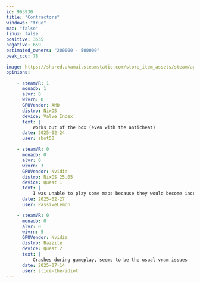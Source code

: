 ```yaml
---
id: 963930
title: "Contractors"
windows: "true"
mac: "false"
linux: false
positive: 3535
negative: 659
estimated_owners: "200000 - 500000"
peak_ccu: 78

image: https://shared.akamai.steamstatic.com/store_item_assets/steam/apps/963930/header.jpg?t=1732285979
opinions:

    - steamVR: 1
      monado: 1
      alvr: 0
      wivrn: 0
      GPUVendor: AMD
      distro: NixOS
      device: Valve Index
      text: |
          Works out of the box (even with the anticheat)
      date: 2025-02-24
      user: sbot50

    - steamVR: 0
      monado: 0
      alvr: 0
      wivrn: 3
      GPUVendor: Nvidia
      distro: NixOS 25.05
      device: Quest 1
      text: |
          I was unable to play some maps because they would become incredibly stuttery. I let them sit for a bit but it never seemed to improve.
      date: 2025-02-27
      user: PassiveLemon

    - steamVR: 0
      monado: 0
      alvr: 0
      wivrn: 5
      GPUVendor: Nvidia
      distro: Bazzite
      device: Quest 2
      text: |
          Crashes during gameplay, seems to be the usual vram issues 
      date: 2025-07-14
      user: slice-the-idiot
---
```

